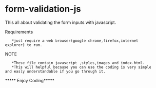 # form-validation-js

This all about validating the form inputs with javascript.

Requirements

       *just require a web browser(google chrome,firefox,internet explorer) to run.


  NOTE

       *These file contain javascript ,styles,images and index.html.
       *This will helpful because you can use the coding is very simple and easly understandable if you go through it.

***** Enjoy Coding*****
